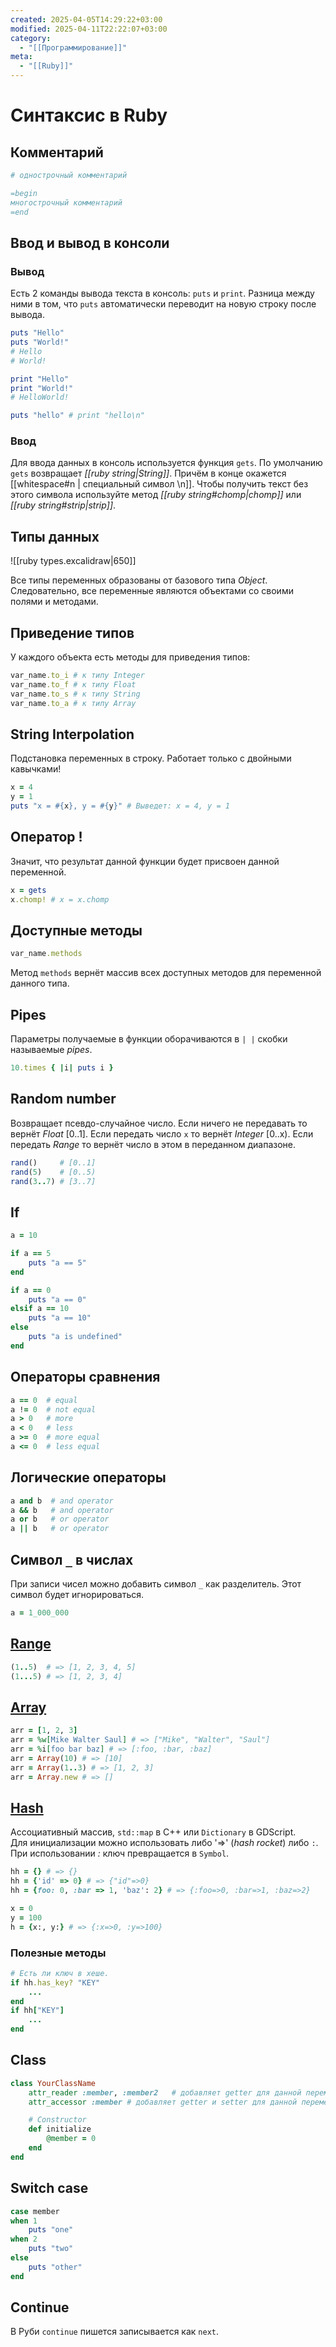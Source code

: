 ```yaml
---
created: 2025-04-05T14:29:22+03:00
modified: 2025-04-11T22:22:07+03:00
category:
  - "[[Программирование]]"
meta:
  - "[[Ruby]]"
---
```


# Синтаксис в Ruby

## Комментарий
```ruby
# однострочный комментарий

=begin
многострочный комментарий
=end
```

## Ввод и вывод в консоли

### Вывод

Есть 2 команды вывода текста в консоль: `puts`  и `print`. Разница между ними в том, что `puts` автоматически переводит на новую строку после вывода.

```ruby
puts "Hello"
puts "World!"
# Hello
# World!

print "Hello"
print "World!"
# HelloWorld!

puts "hello" # print "hello\n"
```

### Ввод

Для ввода данных в консоль используется функция `gets`. По умолчанию `gets` возвращает *[[ruby string|String]]*. Причём в конце окажется [[whitespace#n | специальный символ \n]]. Чтобы получить текст без этого символа используйте метод *[[ruby string#chomp|chomp]]* или *[[ruby string#strip|strip]]*.

## Типы данных

![[ruby types.excalidraw|650]]

Все типы переменных образованы от базового типа *Object*. Следовательно, все переменные являются объектами со своими полями и методами.

## Приведение типов

У каждого объекта есть методы для приведения типов:
```ruby
var_name.to_i # к типу Integer
var_name.to_f # к типу Float
var_name.to_s # к типу String
var_name.to_a # к типу Array
```

## String Interpolation

Подстановка переменных в строку. Работает только с двойными кавычками!

```ruby
x = 4
y = 1
puts "x = #{x}, y = #{y}" # Выведет: x = 4, y = 1
```

## Оператор !

Значит, что результат данной функции будет присвоен данной переменной.

```ruby
x = gets
x.chomp! # x = x.chomp
```

## Доступные методы

```ruby
var_name.methods
```

Метод `methods` вернёт массив всех доступных методов для переменной данного типа.

## Pipes

Параметры получаемые в функции оборачиваются в `| |` скобки называемые *pipes*. 
```ruby
10.times { |i| puts i }
```


## Random number

Возвращает псевдо-случайное число. Если ничего не передавать то вернёт *Float* \[0..1]. Если передать число `x` то вернёт *Integer* \[0..x). Если передать *Range* то вернёт число в этом в переданном диапазоне.

```ruby
rand()     # [0..1]
rand(5)    # [0..5)
rand(3..7) # [3..7]
```


## If

```ruby
a = 10

if a == 5
	puts "a == 5"
end

if a == 0
	puts "a == 0"
elsif a == 10
	puts "a == 10"
else
	puts "a is undefined"
end
```

## Операторы сравнения

```ruby
a == 0  # equal
a != 0  # not equal
a > 0   # more
a < 0   # less
a >= 0  # more equal
a <= 0  # less equal
```

## Логические операторы

```ruby
a and b  # and operator
a && b   # and operator
a or b   # or operator
a || b   # or operator
```

## Символ `_` в числах

При записи чисел можно добавить символ `_` как разделитель. Этот символ будет игнорироваться.

```ruby
a = 1_000_000
```

## [Range](https://docs.ruby-lang.org/en/master/Range.html)

```ruby
(1..5)  # => [1, 2, 3, 4, 5]
(1...5) # => [1, 2, 3, 4]
```

## [Array](https://docs.ruby-lang.org/en/master/Array.html)

```ruby
arr = [1, 2, 3]
arr = %w[Mike Walter Saul] # => ["Mike", "Walter", "Saul"]
arr = %i[foo bar baz] # => [:foo, :bar, :baz]
arr = Array(10) # => [10]
arr = Array(1..3) # => [1, 2, 3]
arr = Array.new # => []
```

## [Hash](https://docs.ruby-lang.org/en/master/Hash.html)

Ассоциативный массив, `std::map` в C++ или `Dictionary` в GDScript.  
Для инициализации можно использовать либо '=>' (*hash rocket*) либо `:`. При использовании *:* ключ превращается в `Symbol`.

```ruby
hh = {} # => {}
hh = {'id' => 0} # => {"id"=>0}
hh = {foo: 0, :bar => 1, 'baz': 2} # => {:foo=>0, :bar=>1, :baz=>2}

x = 0
y = 100
h = {x:, y:} # => {:x=>0, :y=>100}
```

###  Полезные методы

```ruby
# Есть ли ключ в хеше.
if hh.has_key? "KEY"
	...
end
if hh["KEY"]
	...
end
```

## Class

```ruby
class YourClassName
	attr_reader :member, :member2   # добавляет getter для данной переменной
	attr_accessor :member # добавляет getter и setter для данной переменной

	# Constructor
	def initialize
		@member = 0
	end
end
```

## Switch case

```ruby
case member
when 1
	puts "one"
when 2
	puts "two"
else
	puts "other"
end
```

## Continue

В Руби `continue` пишется записывается как `next`.